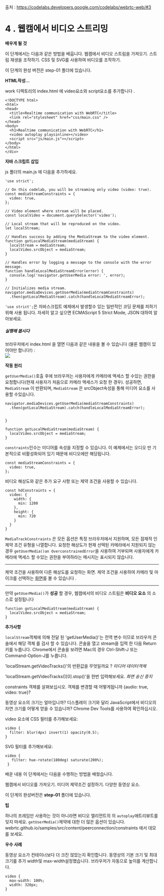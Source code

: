 출처 : https://codelabs.developers.google.com/codelabs/webrtc-web/#3

# 4 . 웹캠에서 비디오 스트리밍

__배우게 될 것__

  이 단계에서는 다음과 같은 방법을 배웁니다.
  웹캠에서 비디오 스트림을 가져오기.
  스트림 재생을 조작하기.
  CSS 및 SVG를 사용하여 비디오를 조작하기.
  
이 단계의 완성 버전은 step-01 폴더에 있습니다.


__HTML작성...__

work 디렉토리의 index.html 에 video요소와 script요소를 추가합니다 .

~~~
<!DOCTYPE html>
<html>
<head>
  <title>Realtime communication with WebRTC</title>
  <link rel="stylesheet" href="css/main.css" />
</head>
<body>
  <h1>Realtime communication with WebRTC</h1>
  <video autoplay playsinline></video>
  <script src="js/main.js"></script>
</body>
</html>
</div>
~~~

__자바 스크립트 삽입__

js 폴더의 main.js 에 다음을 추가하세요.

~~~
'use strict';

// On this codelab, you will be streaming only video (video: true).
const mediaStreamConstraints = {
  video: true,
};

// Video element where stream will be placed.
const localVideo = document.querySelector('video');

// Local stream that will be reproduced on the video.
let localStream;

// Handles success by adding the MediaStream to the video element.
function gotLocalMediaStream(mediaStream) {
  localStream = mediaStream;
  localVideo.srcObject = mediaStream;
}

// Handles error by logging a message to the console with the error message.
function handleLocalMediaStreamError(error) {
  console.log('navigator.getUserMedia error: ', error);
}

// Initializes media stream.
navigator.mediaDevices.getUserMedia(mediaStreamConstraints)
  .then(gotLocalMediaStream).catch(handleLocalMediaStreamError);
~~~

`'use strict';`은 자바스크립트 예제에서 발생할수 있는 일반적인 코딩 문제를 피하기 위해 사용 됩니다.
자세히 알고 싶으면 ECMAScript 5 Strict Mode, JSON 대하여 알아보세요.

<h5>실행해 봅시다</h5>
브라우저에서 index.html 을 열면 다음과 같은 내용을 볼 수 있습니다 (물론 웹캠이 있어야만 합니다!) :
<br>
<img src="https://codelabs.developers.google.com/codelabs/webrtc-web/img/fe2d10aa2ccc033.png">
<br>

__작동 원리__

`getUserMedia()`호출 후에 브라우저는 사용자에게 카메라에 액세스 할 수있는 권한을 요청합니다(현재 사용자가 처음으로 카메라 액세스가 요청 한 경우).
성공하면, `MediaStream` 이 반환되며, `MediaStream` 은 srcObject속성을 통해 미디어 요소를 사용할 수있습니다.
~~~
navigator.mediaDevices.getUserMedia(mediaStreamConstraints)
  .then(gotLocalMediaStream).catch(handleLocalMediaStreamError);


}
~~~
~~~
function gotLocalMediaStream(mediaStream) {
  localVideo.srcObject = mediaStream;
}
~~~
`constraints`인수는 미디어를 속성을 지정할 수 있습니다.
이 예제에서는 오디오 만 기본적으로 비활성화되어 있기 때문에 비디오에만 해당됩니다.

~~~
const mediaStreamConstraints = {
  video: true,
};
~~~
비디오 해상도와 같은 추가 요구 사항 또는 제약 조건을 사용할 수 있습니다.

~~~
const hdConstraints = {
  video: {
    width: {
      min: 1280
    },
    height: {
      min: 720
    }
  }
}
~~~
`MediaTrackConstraints` 은 모든 옵션은 특정 브라우저에서 지원하며, 모든 잠재적 인 제약 조건 유형을 나열합니다. 
요청한 해상도가 현재 선택된 카메라에서 지원되지 않는 경우 `getUserMedia()an OverconstrainedError`을 사용하여 거부되며
사용자에게 카메라에 액세스 할 수있는 권한을 부여하라는 메시지는 표시되지 않습니다.

---
제약 조건을 사용하여 다른 해상도를 요청하는 <a herf="https://simpl.info/getusermedia/constraints/">화면</a>.
제약 조건을 사용하여 카메라 및 마이크를 선택하는 <a href="https://simpl.info/getusermedia/sources/">화면</a>를 볼 수 있습니다 .

---
만약 `getUserMedia()`가 __성공__ 할 경우, 웹캠에서의 비디오 스트림은 __비디오 요소__ 의 소스로 설정됩니다

~~~
function gotLocalMediaStream(mediaStream) {
  localVideo.srcObject = mediaStream;
}
~~~

__추가사항__

`localStream`객체에 의해 전달 된 'getUserMedia()'는 전역 변수 이므로 브라우저 콘솔에서 해당 객체 를 검사 할 수 있습니다. 
콘솔을 열고 stream을 입력 한 다음 Return 키를 누릅니다. 
Chrome에서 콘솔을 보려면 Mac의 경우 Ctrl-Shift-J 또는 Command-Option-J를 누릅니다.

'localStream.getVideoTracks()'의 반환값을 무엇일까요 ?  _미디어 데이터객체_

'localStream.getVideoTracks()[0].stop()'을 한번 입력해보세요. _화면 송신 중지_

constraints 객체를 살펴보십시오. 객체를 변경할 때 어떻게됩니까 {audio: true, video: true}?

동영상 요소의 크기는 얼마입니까? 디스플레이 크기와 달리 JavaScript에서 비디오의 자연 크기를 어떻게 얻을 수 있습니까? Chrome Dev Tools를 사용하여 확인하십시오.

video 요소에 CSS 필터를 추가해보세요:
~~~
video {
  filter: blur(4px) invert(1) opacity(0.5);
}
~~~

SVG 필터를 추가해보세요:
~~~
video {
   filter: hue-rotate(180deg) saturate(200%);
 }
 ~~~
 
배운 내용
이 단계에서는 다음을 수행하는 방법을 배웠습니다.

  웹캠에서 비디오를 가져오기.
  미디어 제약조건 설정하기.
  다양한 동영상 요소.
  
  이 단계의 완성버전은 __step-01__ 폴더에 있습니다.

__팁__

하나의 프레임만 사용하는 것이 아니라면 비디오 엘리먼트의 의 `autoplay`애트리뷰트를 잊지 마세요. 
`getUserMedia()`제약에 대한 더 많은 옵션이 있습니다. webrtc.github.io/samples/src/content/peerconnection/constraints 에서 데모를 보세요.

__우수 사례__

동영상 요소가 컨테이너보다 더 크진 않았는지 확인합니다. 
동영상의 기본 크기 및 최대 크기를 추가 width및 max-width설정했습니다. 브라우저가 자동으로 높이를 계산합니다.
~~~
video {
  max-width: 100%;
  width: 320px;
}
~~~


